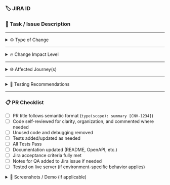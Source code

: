 <!-- Please follow this template -->

### 🏷️ JIRA ID

<!-- CNV-1234 -->

### 📝 Task / Issue Description

<!-- Summary of the task or issue being addressed -->

---

<details>
<summary>⚙️ Type of Change</summary>

<!-- Select one or more. Remove any that don't apply. -->
- [ ] ✨ Feature
- [ ] 🐛 Bugfix
- [ ] 📝 Documentation
- [ ] 💄 Style (formatting, missing semi-colons, etc.)
- [ ] ♻️ Refactor
- [ ] 🚨 Test
- [ ] ⚙️ Build/CI
- [ ] 🔧 Chore (non-functional updates)
</details>

---

<details>
<summary>🔥 Change Impact Level</summary>

- [ ] ⚪️ No Risk – e.g. README or comment-only changes
- [ ] 🟢 Low – minor changes, minimal surface area
- [ ] 🟡 Medium – moderate scope, low risk
- [ ] 🔴 High – critical or shared systems affected
</details>

---

<details>
<summary>🌐 Affected Journey(s)</summary>

- [ ] 💬 AI Conversations
- [ ] 🤖 AI Coach
- [ ] 📝 AI Assess
- [ ] ⚙️ Admin
- [ ] 🎨 All Themes
- [ ] Other: _______________________
</details>

---

<details>
<summary>🧪 Testing Recommendations</summary>

- [ ] ✅ Full Regression by QA
- [ ] 🧪 In-depth by QA
- [ ] 🔍 Spot Check by QA
- [ ] 👨‍💻 Dev Test Only
- [ ] 🚫 No tests needed (explain): _______________
</details>

---

### 📋 PR Checklist

<!-- Semantic Release guide: https://learninglocker.atlassian.net/wiki/spaces/CI/pages/1281982498/Semantic+Release -->

- [ ] PR title follows semantic format (`type(scope): summary [CNV-1234]`)
- [ ] Code self-reviewed for clarity, organization, and commented where needed
- [ ] Unused code and debugging removed
- [ ] Tests added/updated as needed
- [ ] All Tests Pass
- [ ] Documentation updated (README, OpenAPI, etc.)
- [ ] Jira acceptance criteria fully met
- [ ] Notes for QA added to Jira issue if needed
- [ ] Tested on live server (if environment-specific behavior applies)

<details>
<summary>📸 Screenshots / Demo (if applicable)</summary>

<!-- Add screenshots or screen recordings -->
</details>
